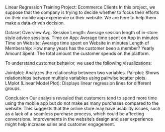 Linear Regression Training Project: Ecommerce Clients
In this project, we suppose that the company is trying to decide whether to focus their efforts on their mobile app experience or their website. We are here to help them make a data-driven decision.

Dataset Overview
Avg. Session Length: Average session length of in-store style advice sessions. Time on App: Average time spent on App in minutes Time on Website: Average time spent on Website in minutes Length of Membership: How many years has the customer been a member? Yearly Amount Spent: The total amount the customer spends on the platform.

To understand customer behavior, we used the following visualizations:

Jointplot: Analyzes the relationship between two variables. Pairplot: Shows relationships between multiple variables using pairwise scatter plots. LMplot (Linear Model Plot): Displays linear regression lines for different groups.

Conclusion
Our analysis revealed that customers tend to spend more time using the mobile app but do not make as many purchases compared to the website. This suggests that the online store may have usability issues, such as a lack of a seamless purchase process, which could be affecting conversions. Improvements in the website’s design and user experience might help increase sales and customer engagement.
